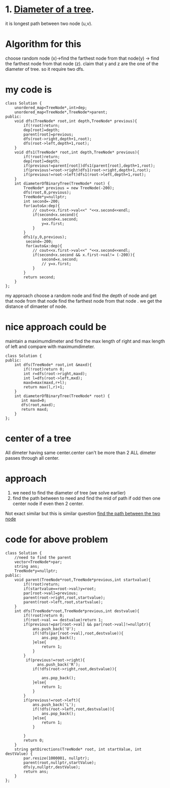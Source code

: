 # 1. [Diameter of a tree](https://leetcode.com/problems/diameter-of-binary-tree/description ).
it is longest path between two node (u,v).

# Algorithm for this
choose random node (x)->find the farthest node from that node(y) -> find the farthest node from that node (z).
claim that y and z are the one of the diameter of tree. so it require two dfs.

# my code is 
```
class Solution {
    unordered_map<TreeNode*,int>dep;
    unordered_map<TreeNode*,TreeNode*>parent;
public:
    void dfs(TreeNode* root,int depth,TreeNode* previous){
        if(!root)return;
        dep[root]=depth;
        parent[root]=previous;
        dfs(root->right,depth+1,root);
        dfs(root->left,depth+1,root);
    }
    void dfs1(TreeNode* root,int depth,TreeNode* previous){
        if(!root)return;
        dep[root]=depth;
        if(previous!=parent[root])dfs1(parent[root],depth+1,root);
        if(previous!=root->right)dfs1(root->right,depth+1,root);
        if(previous!=root->left)dfs1(root->left,depth+1,root);
    }
    int diameterOfBinaryTree(TreeNode* root) {
        TreeNode* previous = new TreeNode(-200);
        dfs(root,0,previous);
        TreeNode*y=nullptr;
        int second=-200;
        for(auto&x:dep){
            // cout<<x.first->val<<" "<<x.second<<endl;
            if(second<x.second){
                second=x.second;
                y=x.first;
            }
        }
        dfs1(y,0,previous);
         second=-200;
         for(auto&x:dep){
            // cout<<x.first->val<<" "<<x.second<<endl;
            if(second<x.second && x.first->val!= (-200)){
                second=x.second;
                // y=x.first;
            }
        }
        return second;
    }
};
```
my approach choose a random node and find the depth of node and get that node from that node find the farthest node from that node .
we get the distance of dimaeter of node.

# nice approach  could be 
maintain a maximumdimeter and find the max length of right and max length of left and compare with maximumdimeter.
```
class Solution {
public:
    int dfs(TreeNode* root,int &maxd){
        if(!root)return 0;
        int r=dfs(root->right,maxd);
        int l=dfs(root->left,mxd);
        maxd=max(maxd,r+l);
        return max(l,r)+1;
    }
    int diameterOfBinaryTree(TreeNode* root) {
       int maxd=0;
       dfs(root,maxd);
       return maxd;
    }
};
```
# center of a tree
All dimeter having same center.center can't be more than 2
ALL dimeter passes through all center.

# approach 
 1. we need to find the diameter of tree (we solve earlier)
 2. find the path between to need and find the mid of path if odd then one center node if even then 2 center.

Not exact similar but this is similar question [ find the path between the two node ]( https://leetcode.com/problems/step-by-step-directions-from-a-binary-tree-node-to-another)

# code for above problem 
```
class Solution {
    //need to find the parent 
    vector<TreeNode*>par;
    string ans;
    TreeNode*y=nullptr;
public:
    void parent(TreeNode*root,TreeNode*previous,int startvalue){
        if(!root)return;
        if(startvalue==root->val)y=root;
        par[root->val]=previous;
        parent(root->right,root,startvalue);
        parent(root->left,root,startvalue);
    }
    int dfs(TreeNode*root,TreeNode*previous,int destvalue){
        if(!root)return 0;
        if(root->val == destvalue)return 1;
        if(previous!=par[root->val] && par[root->val]!=nullptr){
            ans.push_back('U'); 
            if(!dfs(par[root->val],root,destvalue)){
                ans.pop_back();
            }else{
                return 1;
            }
        }
         if(previous!=root->right){
              ans.push_back('R');
            if(!dfs(root->right,root,destvalue)){
            
                ans.pop_back();
            }else{
                return 1;
            }
        }
        if(previous!=root->left){
            ans.push_back('L');
            if(!dfs(root->left,root,destvalue)){
                ans.pop_back();
            }else{
                return 1;
            }

        }
        return 0;
    }
    string getDirections(TreeNode* root, int startValue, int destValue) {
        par.resize(1000001, nullptr); 
        parent(root,nullptr,startValue);
        dfs(y,nullptr,destValue);
        return ans;
    }
};
```




























